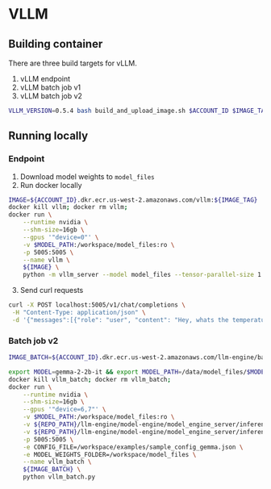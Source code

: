 # VLLM

## Building container

There are three build targets for vLLM. 
1. vLLM endpoint
2. vLLM batch job v1
3. vLLM batch job v2

```bash
VLLM_VERSION=0.5.4 bash build_and_upload_image.sh $ACCOUNT_ID $IMAGE_TAG {BUILD_TARGET=vllm|vllm_batch|vllm_batch_v2}
```

## Running locally

### Endpoint

1. Download model weights to `model_files`
2. Run docker locally
```bash
IMAGE=${ACCOUNT_ID}.dkr.ecr.us-west-2.amazonaws.com/vllm:${IMAGE_TAG}
docker kill vllm; docker rm vllm;
docker run \
    --runtime nvidia \
    --shm-size=16gb \
    --gpus '"device=0"' \
    -v $MODEL_PATH:/workspace/model_files:ro \
    -p 5005:5005 \
    --name vllm \
    ${IMAGE} \
    python -m vllm_server --model model_files --tensor-parallel-size 1 --port 5005 --disable-log-requests
```

3. Send curl requests
```bash
curl -X POST localhost:5005/v1/chat/completions \
 -H "Content-Type: application/json" \
 -d '{"messages":[{"role": "user", "content": "Hey, whats the temperature in Paris right now?"}],"model":"model_files","max_tokens":100,"temperature":0.2,"guided_regex":"Sean.*"}'
```

### Batch job v2
```bash
IMAGE_BATCH=${ACCOUNT_ID}.dkr.ecr.us-west-2.amazonaws.com/llm-engine/batch-infer-vllm:${IMAGE_TAG}

export MODEL=gemma-2-2b-it && export MODEL_PATH=/data/model_files/$MODEL
docker kill vllm_batch; docker rm vllm_batch;
docker run \
    --runtime nvidia \
    --shm-size=16gb \
    --gpus '"device=6,7"' \
    -v $MODEL_PATH:/workspace/model_files:ro \
    -v ${REPO_PATH}/llm-engine/model-engine/model_engine_server/inference/vllm/examples:/workspace/examples \
    -v ${REPO_PATH}/llm-engine/model-engine/model_engine_server/inference/vllm/vllm_batch.py:/workspace/vllm_batch.py \
    -p 5005:5005 \
    -e CONFIG_FILE=/workspace/examples/sample_config_gemma.json \
    -e MODEL_WEIGHTS_FOLDER=/workspace/model_files \
    --name vllm_batch \
    ${IMAGE_BATCH} \
    python vllm_batch.py   

```